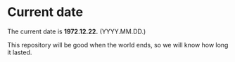 # Current date

The current date is **1972.12.22.** (YYYY.MM.DD.)

This repository will be good when the world ends, so we will know how long it lasted.